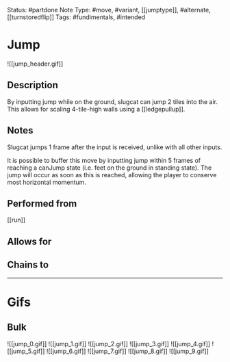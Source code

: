 Status: #partdone
Note Type: #move, #variant, [[jumptype]], #alternate, [[turnstoredflip]]
Tags: #fundimentals, #intended 

# Jump
![[jump_header.gif]]
## Description
By inputting jump while on the ground, slugcat can jump 2 tiles into the air. This allows for scaling 4-tile-high walls using a [[ledgepullup]].

## Notes
Slugcat jumps 1 frame after the input is received, unlike with all other inputs.

It is possible to buffer this move by inputting jump within 5 frames of reaching a canJump state (i.e. feet on the ground in standing state). The jump will occur as soon as this is reached, allowing the player to conserve most horizontal momentum.

## Performed from
[[run]]

## Allows for


## Chains to


___
# Gifs
## Bulk
![[jump_0.gif]]
![[jump_1.gif]]
![[jump_2.gif]]
![[jump_3.gif]]
![[jump_4.gif]]
![[jump_5.gif]]
![[jump_6.gif]]
![[jump_7.gif]]
![[jump_8.gif]]
![[jump_9.gif]]